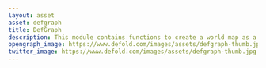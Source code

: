 ```yaml
---
layout: asset
asset: defgraph
title: DefGraph
description: This module contains functions to create a world map as a shape of a graph and the ability to manipulate it at any time, easily see debug drawing of this graph and move game objects inside of this graph with utilizing auto pathfinder.
opengraph_image: https://www.defold.com/images/assets/defgraph-thumb.jpg
twitter_image: https://www.defold.com/images/assets/defgraph-thumb.jpg
---
```

